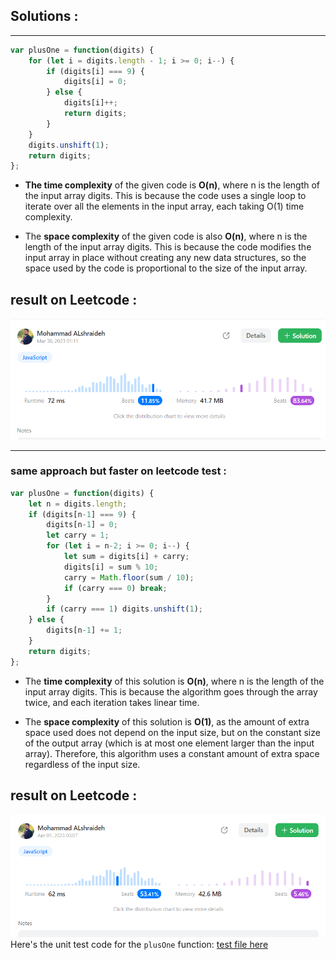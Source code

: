 ## Solutions :
---- 
```js
var plusOne = function(digits) {
    for (let i = digits.length - 1; i >= 0; i--) {
        if (digits[i] === 9) {
            digits[i] = 0;
        } else {
            digits[i]++;
            return digits;
        }
    }
    digits.unshift(1);
    return digits;
};
```
- **The time complexity** of the given code is **O(n)**, where n is the length of the input array digits. This is because the code uses a single loop to iterate over all the elements in the input array, each taking O(1) time complexity.



- The **space complexity** of the given code is also **O(n)**, where n is the length of the input array digits. This is because the code modifies the input array in place without creating any new data structures, so the space used by the code is proportional to the size of the input array.

## result on Leetcode : 
   ![plusOne](../assets/plusOne1.png)

-------- 
### same approach but faster on leetcode test :


```js
var plusOne = function(digits) {
    let n = digits.length;
    if (digits[n-1] === 9) {
        digits[n-1] = 0;
        let carry = 1;
        for (let i = n-2; i >= 0; i--) {
            let sum = digits[i] + carry;
            digits[i] = sum % 10;
            carry = Math.floor(sum / 10);
            if (carry === 0) break;
        }
        if (carry === 1) digits.unshift(1);
    } else {
        digits[n-1] += 1;
    }
    return digits;
};

```
- The **time complexity** of this solution is **O(n)**, where n is the length of the input array digits. This is because the algorithm goes through the array twice, and each iteration takes linear time.

- The **space complexity** of this solution is **O(1)**, as the amount of extra space used does not depend on the input size, but on the constant size of the output array (which is at most one element larger than the input array). Therefore, this algorithm uses a constant amount of extra space regardless of the input size.
## result on Leetcode : 
   ![plusOne](../assets/onePlusFaster.png)
Here's the unit test code for the `plusOne` function:  [test file here](./plusOne.test.js)
